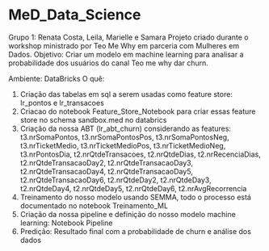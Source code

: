 # MeD_Data_Science
Grupo 1: Renata Costa, Leila, Marielle  e Samara 
Projeto criado durante o workshop ministrado por Teo Me Why em parceria com Mulheres em Dados. 
Objetivo: 
Criar um modelo em machine learning para analisar a probabilidade dos usuários do canal Teo me why dar churn. 

Ambiente: DataBricks 
O quê:
1. Criação das tabelas em sql a serem usadas como feature store: lr_pontos e lr_transacoes
2. Criacao do notebook Feature_Store_Notebook para criar essas feature store no schema sandbox.med no databrics 
3. Criação da nossa ABT (lr_abt_churn) considerando as features:
       t3.nrSomaPontos,
       t3.nrSomaPontosPos,
       t3.nrSomaPontosNeg,
       t3.nrTicketMedio,
       t3.nrTicketMedioPos,
       t3.nrTicketMedioNeg,
       t3.nrPontosDia,
        t2.nrQtdeTransacoes,
        t2.nrQtdeDias,
        t2.nrRecenciaDias,
        t2.nrQtdeTransacaoDay2,
        t2.nrQtdeTransacaoDay3,
        t2.nrQtdeTransacaoDay4,
        t2.nrQtdeTransacaoDay5,
        t2.nrQtdeTransacaoDay6,
        t2.nrQtdeDay2,
        t2.nrQtdeDay3,
        t2.nrQtdeDay4,
        t2.nrQtdeDay5,
        t2.nrQtdeDay6,
        t2.nrAvgRecorrencia
4. Treinamento do nosso modelo usando SEMMA, todo o processo está documentado no notebook Treinamento_ML
5. Criação da nossa pipeline e definição do nosso modelo machine learning: Notebook Pipeline
6. Predição: Resultado final com a probabilidade de churn e análise dos dados 
